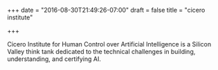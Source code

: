 +++
date = "2016-08-30T21:49:26-07:00"
draft = false
title = "cicero institute"

+++

Cicero Institute for Human Control over Artificial Intelligence is a Silicon Valley think tank dedicated to the technical challenges in building, understanding, and certifying AI.
